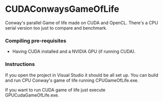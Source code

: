 # CUDAConwaysGameOfLife

Conway's parallel Game of life made on CUDA and OpenCL. There's a CPU serial version too just to
compare and benchmark.

### Compiling pre-requisites
- Having CUDA installed and a NVIDIA GPU (if running CUDA).

### Instructions
If you open the project in Visual Studio it should be all set up. You can build and run CPU
Conway's game of life running CPUGameOfLife.exe.

If you want to run CUDA game of life just execute GPUCudaGameOfLife.exe.
